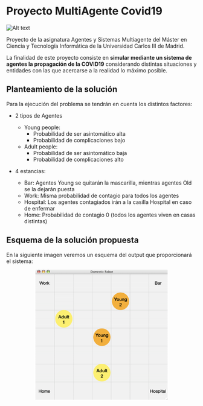 # Proyecto MultiAgente Covid19

![Alt text](https://ichef.bbci.co.uk/news/800/cpsprodpb/FBA1/production/_111471446_virus.jpg "Proyecto Multiagente Covid19") 

Proyecto de la asignatura Agentes y Sistemas Multiagente del Máster en
Ciencia y Tecnología Informática de la Universidad Carlos III de Madrid.

La finalidad de este proyecto consiste en **simular mediante un sistema de
agentes la propagación de la COVID19** considerando distintas situaciones
y entidades con las que acercarse a la realidad lo máximo posible.

## Planteamiento de la solución

Para la ejecución del problema se tendrán en cuenta los distintos factores:

* 2 tipos de Agentes
    * Young people:
        * Probabilidad de ser asintomático alta
        * Probabilidad de complicaciones bajo
    * Adult people:
        * Probabilidad de ser asintomático baja
        * Probabilidad de complicaciones alto

* 4 estancias:
    * Bar: Agentes Young se quitarán la mascarilla, mientras agentes Old se la dejarán puesta
    * Work: Misma probabilidad de contagio para todos los agentes
    * Hospital: Los agentes contagiados irán a la casilla Hospital en caso de enfermar
    * Home: Probabilidad de contagio 0 (todos los agentes viven en casas distintas)
    
## Esquema de la solución propuesta

En la siguiente imagen veremos un esquema del output que proporcionará el sistema:

<p align="center">
  <img src="/images/screen.png" width="350" alt="accessibility text">
</p>
